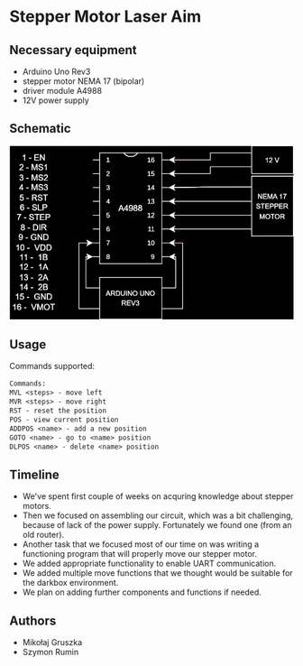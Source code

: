 # Stepper Motor Laser Aim
## Necessary equipment
- Arduino Uno Rev3
- stepper motor NEMA 17 (bipolar)
- driver module A4988
- 12V power supply
## Schematic
![SVG Image](schematic.drawio.svg)
## Usage
Commands supported:
```
Commands:
MVL <steps> - move left
MVR <steps> - move right
RST - reset the position
POS - view current position
ADDPOS <name> - add a new position
GOTO <name> - go to <name> position
DLPOS <name> - delete <name> position
```
## Timeline
- We've spent first couple of weeks on acquring knowledge about stepper motors.
- Then we focused on assembling our circuit, which was a bit challenging, because of lack of the power supply. Fortunately we found one (from an old router).
- Another task that we focused most of our time on was writing a functioning program that will properly move our stepper motor.
- We added appropriate functionality to enable UART communication.
- We added multiple move functions that we thought would be suitable for the darkbox environment.
- We plan on adding further components and functions if needed.
## Authors
- Mikołaj Gruszka
- Szymon Rumin

